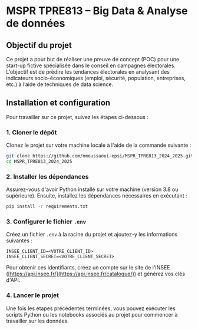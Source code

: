 # MSPR TPRE813 – Big Data & Analyse de données

## Objectif du projet

Ce projet a pour but de réaliser une preuve de concept (POC) pour une start-up fictive spécialisée dans le conseil en campagnes électorales. L’objectif est de prédire les tendances électorales en analysant des indicateurs socio-économiques (emploi, sécurité, population, entreprises, etc.) à l’aide de techniques de data science.

## Installation et configuration

Pour travailler sur ce projet, suivez les étapes ci-dessous :

### 1. Cloner le dépôt

Clonez le projet sur votre machine locale à l'aide de la commande suivante :

```bash
git clone https://github.com/nmoussaoui-epsi/MSPR_TPRE813_2024_2025.git
cd MSPR_TPRE813_2024_2025
```

### 2. Installer les dépendances

Assurez-vous d'avoir Python installé sur votre machine (version 3.8 ou supérieure). Ensuite, installez les dépendances nécessaires en exécutant :

```bash
pip install -r requirements.txt
```

### 3. Configurer le fichier `.env`

Créez un fichier `.env` à la racine du projet et ajoutez-y les informations suivantes :

```
INSEE_CLIENT_ID=<VOTRE_CLIENT_ID>
INSEE_CLIENT_SECRET=<VOTRE_CLIENT_SECRET>
```

Pour obtenir ces identifiants, créez un compte sur le site de l'INSEE ([https://api.insee.fr/](https://api.insee.fr/catalogue/)) et générez vos clés d'API.

### 4. Lancer le projet

Une fois les étapes précédentes terminées, vous pouvez exécuter les scripts Python ou les notebooks associés au projet pour commencer à travailler sur les données.
